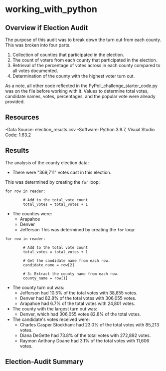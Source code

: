 # working_with_python

## Overview if Election Audit

The purpose of this audit was to break down the turn out from each county. This was broken into four parts.

1.  Collection of counties that participated in the election.
2. The count of voters from each county that participated in the election.
3. Retrieval of the percentage of votes across in each county compared to all votes documented.
4. Determination of the county with the highest voter turn out.

As a note, all other code reflected in the PyPoll_challenge_starter_code.py was on the file before working with it. Values to determine total votes, candidate names, votes, percentages, and the popular vote were already provided.

## Resources
-Data Source: election_results.csv
-Software: Python 3.9.7, Visual Studio Code: 1.63.2

## Results
The analysis of the county election data:
- There were "369,711" votes cast in this election.

This was determined by creating the `for` loop:
```
for row in reader:

        # Add to the total vote count
        total_votes = total_votes + 1
```
- The counties were:
    - Arapahoe
    - Denver
    - Jefferson
This was determined by creating the `for` loop:
```
for row in reader:

        # Add to the total vote count
        total_votes = total_votes + 1

        # Get the candidate name from each row.
        candidate_name = row[2]

        # 3: Extract the county name from each row.
        county_name = row[1]
```
- The county turn out was:
    - Jefferson had 10.5% of the total votes with 38,855 votes.
    - Denver had 82.8% of the total votes with 306,055 votes.
    - Arapahoe had 6.7% of the total votes with 24,801 votes.
- The county with the largest turn out was:
    - Denver, which had 306,055 votes 82.8% of the total votes.
- The candidate's votes received were:
    - Charles Casper Stockham: had 23.0% of the total votes with 85,213 votes.
    - Diana DeGette had 73.8% of the total votes with 272,892 votes.
    - Raymon Anthony Doane had 3.1% of the total votes with 11,606 votes.

## Election-Audit Summary



